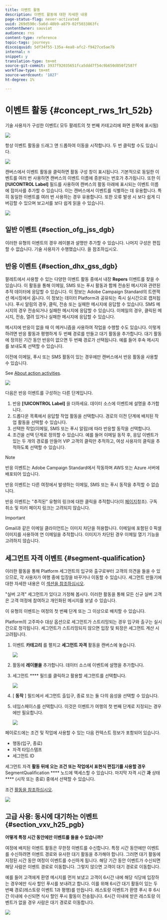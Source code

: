 ```yaml
---
title: 이벤트 활동
description: 이벤트 활동에 대한 자세한 내용
page-status-flag: never-activated
uuid: 269d590c-5a6d-40b9-a879-02f5033863fc
contentOwner: sauviat
audience: rns
content-type: reference
topic-tags: journeys
discoiquuid: 5df34f55-135a-4ea8-afc2-f9427ce5ae7b
internal: n
snippet: y
translation-type: tm+mt
source-git-commit: 3937f92035651fca5ddd7f54c9b650d050f2587f
workflow-type: tm+mt
source-wordcount: '1027'
ht-degree: 1%

---
```



# 이벤트 활동 {#concept_rws_1rt_52b}

기술 사용자가 구성한 이벤트( [](../event/about-events.md) 모두 팔레트의 첫 번째 카테고리에 화면 왼쪽에 표시됨)

![](../assets/journey43.png)

항상 이벤트 활동을 드래그 앤 드롭하여 이동을 시작합니다. 두 번 클릭할 수도 있습니다.

![](../assets/journey44.png)

캔버스에서 이벤트 활동을 클릭하면 활동 구성 창이 표시됩니다. 기본적으로 동일한 이벤트를 여러 번 사용하면 캔버스의 이벤트 이름에 증분되는 번호가 추가됩니다. 또한 이 **[!UICONTROL Label]** 필드를 사용하여 캔버스의 활동 아래에 표시되는 이벤트 이름에 접미사를 추가할 수 있습니다. 이는 캔버스에서 이벤트를 식별하는 데 유용합니다. 특히 동일한 이벤트를 여러 번 사용하는 경우 유용합니다. 또한 오류 발생 시 보다 쉽게 디버깅할 수 있으며 보고서를 보다 쉽게 읽을 수 있습니다.

![](../assets/journey33.png)

## 일반 이벤트 {#section_ofg_jss_dgb}

이러한 유형의 이벤트의 경우 레이블과 설명만 추가할 수 있습니다. 나머지 구성은 편집할 수 없습니다. 기술 사용자가 수행했습니다. [](../event/about-events.md)을 참조하십시오.

## 반응 이벤트 {#section_dhx_gss_dgb}

팔레트에서 사용할 수 있는 다양한 이벤트 활동 중에서 내장 **Repers** 이벤트를 찾을 수 있습니다. 이 활동을 통해 이메일, SMS 또는 푸시 활동과 함께 전송된 메시지와 관련된 추적 데이터에 응답할 수 있습니다. 이 정보는 Adobe Campaign Standard의 트랜잭션 메시징에서 옵니다. 이 정보는 데이터 Platform과 공유되는 즉시 실시간으로 캡처됩니다. 푸시 알림의 경우, 클릭, 전송 또는 실패한 메시지에 응답할 수 있습니다. SMS 메시지의 경우 전송되거나 실패한 메시지에 응답할 수 있습니다. 이메일의 경우, 클릭된 메시지, 전송, 열려 있거나 실패한 메시지에 응답할 수 있습니다.

메시지에 반응이 없을 때 이 메커니즘을 사용하여 작업을 수행할 수도 있습니다. 이렇게 하려면 반응 활동과 평행하게 두 번째 경로를 만들고 대기 활동을 추가합니다. 대기 활동에 정의된 기간 동안 반응이 없으면 두 번째 경로가 선택됩니다. 예를 들어 후속 메시지를 보내도록 선택할 수 있습니다.

이전에 이메일, 푸시 또는 SMS 활동이 있는 경우에만 캔버스에서 반응 활동을 사용할 수 있습니다.

See [About action activities](../building-journeys/about-action-activities.md).

![](../assets/journey45.png)

다음은 반응 이벤트를 구성하는 다른 단계입니다.

1. 반응 **[!UICONTROL Label]** 을 더하세요. 데이터 소스에 이벤트에 설명을 추가합니다.
1. 드롭다운 목록에서 응답할 작업 활동을 선택합니다. 경로의 이전 단계에 배치된 작업 활동을 선택할 수 있습니다.
1. 선택한 작업(이메일, SMS 또는 푸시 알림)에 따라 반응할 동작을 선택합니다.
1. 조건을 선택 단계로 정의할 수 있습니다. 예를 들어 이메일 동작 후, 응답 이벤트가 있는 두 개의 경로를 만들어 VIP 고객의 클릭만 추적하고, 여성 사용자의 클릭을 추적하도록 선택할 수 있습니다.

>[!NOTE]
>
>반응 이벤트는 Adobe Campaign Standard에서 작동하며 AWS 또는 Azure 서버에 배포되어 있습니다.
>
>반응 이벤트는 다른 여정에서 발생하는 이메일, SMS 또는 푸시 동작을 추적할 수 없습니다.
>
>반응 이벤트는 &quot;추적된&quot; 유형의 링크에 대한 클릭을 추적합니다(이 [페이지](https://docs.adobe.com/content/help/en/campaign-standard/using/designing-content/links.html#about-tracked-urls)참조). 구독 취소 및 미러 페이지 링크는 고려되지 않습니다.

>[!IMPORTANT]
>
>Gmail과 같은 이메일 클라이언트는 이미지 차단을 허용합니다. 이메일에 포함된 0 픽셀 이미지를 사용하여 연 이메일을 추적합니다. 이미지가 차단된 경우 이메일 열기 기능을 고려하지 않습니다.

## 세그먼트 자격 이벤트 {#segment-qualification}

이러한 활동을 통해 Platform 세그먼트의 입구와 출구로부터 고객의 의견을 들을 수 있으므로, 각 사용자가 여행 중에 입장을 바꾸거나 이동할 수 있습니다. 세그먼트 만들기에 대한 자세한 내용은 이 [섹션을 참조하십시오](../segment/about-segments.md).

&quot;실버 고객&quot; 세그먼트가 있다고 가정해 봅시다. 이러한 활동을 통해 모든 신규 실버 고객은 고객 여정에 참여하고 개인화된 메시지를 보낼 수 있습니다.

이 유형의 이벤트는 여정의 첫 번째 단계 또는 그 이상으로 배치할 수 있습니다.

Platform의 고주파수 대상 옵션으로 세그먼트가 스트리밍되는 경우 입구와 출구는 실시간으로 청각됩니다. 세그먼트가 스트리밍되지 않으면 입장 및 퇴장은 세그먼트 계산 시 고려됩니다.

1. 이벤트 **카테고리** 를 펼치고 **세그먼트 자격** 활동을 캔버스에 놓습니다.

   ![](../assets/segment5.png)

1. 활동에 **레이블을** 추가합니다. 데이터 소스에 이벤트에 설명을 추가합니다.

1. 세그먼트 **** 필드를 클릭하고 활용할 세그먼트를 선택합니다.

   ![](../assets/segment6.png)

1. [ **동작** ] 필드에서 세그먼트 출입구, 종료 또는 둘 다의 음성을 선택할 수 있습니다.

1. 네임스페이스를 선택합니다. 이것은 이벤트가 여행의 첫 번째 단계로 지정되는 경우에만 필요합니다.

   ![](../assets/segment7.png)

페이로드에는 조건 및 작업에 사용할 수 있는 다음 컨텍스트 정보가 포함되어 있습니다.

* 행동(입구, 종료)
* 자격 타임스탬프
* 세그먼트 ID

세그먼트 자격 **활동 뒤에 오는 조건 또는 작업에서 표현식 편집기를 사용할 경우** SegmentQualification **** 노드에 액세스할 수 있습니다. 마지막 자격 시간 **과** 상태 **** (시작 또는 종료) 중에서 선택할 수 있습니다.

조건 [활동을 참조하십시오](../building-journeys/condition-activity.md#about_condition).

![](../assets/segment8.png)

## 고급 사용: 동시에 대기하는 이벤트{#section_vxv_h25_pgb}

**어떻게 특정 시간 동안에만 이벤트를 들을 수 있습니까?**

여정에 배치된 이벤트 활동은 무한정 이벤트를 수신합니다. 특정 시간 동안에만 이벤트를 수신하려면 이벤트 경로와 유사한 대기 활동을 추가해야 합니다. 그러면 대기 활동에 지정된 시간 동안 여정이 이벤트를 수신하게 됩니다. 해당 기간 동안 이벤트가 수신되면 해당 사람은 이벤트 경로로 이동합니다. 그렇지 않으면 고객이 대기 경로로 이동합니다.

예를 들어 고객에게 환영 메시지를 먼저 보냈고 고객이 6시간 내에 해당 식당에 입장하는 경우에만 식사 할인 푸시를 보내려고 합니다. 이를 위해 6시간 대기 활동이 있는 두 번째 경로(레스토랑 이벤트 1과 평행)를 만듭니다. 레스토랑 이벤트가 환영 푸시 후 6시간 이내에 수신되면 식사 할인 푸시 활동이 전송됩니다. 6시간 이내에 받은 레스토랑 이벤트가 없을 경우 사람은 대기 경로로 이동합니다.

![](../assets/journeyuc2_31.png)
